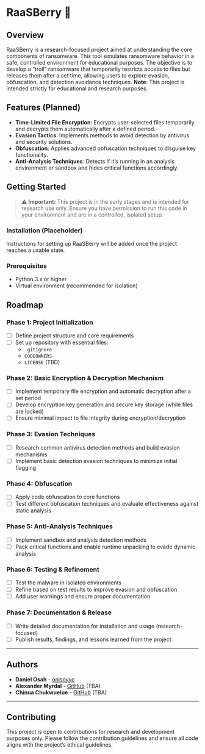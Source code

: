 # RaaSBerry 🍓

## Overview
RaaSBerry is a research-focused project aimed at understanding the core components of ransomware. This tool simulates ransomware behavior in a safe, controlled environment for educational purposes. The objective is to develop a “troll” ransomware that temporarily restricts access to files but releases them after a set time, allowing users to explore evasion, obfuscation, and detection avoidance techniques. **Note**: This project is intended strictly for educational and research purposes.

## Features (Planned)
- **Time-Limited File Encryption**: Encrypts user-selected files temporarily and decrypts them automatically after a defined period.
- **Evasion Tactics**: Implements methods to avoid detection by antivirus and security solutions.
- **Obfuscation**: Applies advanced obfuscation techniques to disguise key functionality.
- **Anti-Analysis Techniques**: Detects if it’s running in an analysis environment or sandbox and hides critical functions accordingly.

## Getting Started

> **⚠ Important:** This project is in the early stages and is intended for research use only. Ensure you have permission to run this code in your environment and are in a controlled, isolated setup.

### Installation (Placeholder)
Instructions for setting up RaaSBerry will be added once the project reaches a usable state.

### Prerequisites
- Python 3.x or higher
- Virtual environment (recommended for isolation)

## Roadmap

### Phase 1: Project Initialization
- [ ] Define project structure and core requirements
- [ ] Set up repository with essential files:
  - `.gitignore`
  - `CODEOWNERS`
  - `LICENSE` (TBD)

### Phase 2: Basic Encryption & Decryption Mechanism
- [ ] Implement temporary file encryption and automatic decryption after a set period
- [ ] Develop encryption key generation and secure key storage (while files are locked)
- [ ] Ensure minimal impact to file integrity during encryption/decryption

### Phase 3: Evasion Techniques
- [ ] Research common antivirus detection methods and build evasion mechanisms
- [ ] Implement basic detection evasion techniques to minimize initial flagging

### Phase 4: Obfuscation
- [ ] Apply code obfuscation to core functions
- [ ] Test different obfuscation techniques and evaluate effectiveness against static analysis

### Phase 5: Anti-Analysis Techniques
- [ ] Implement sandbox and analysis detection methods
- [ ] Pack critical functions and enable runtime unpacking to evade dynamic analysis

### Phase 6: Testing & Refinement
- [ ] Test the malware in isolated environments
- [ ] Refine based on test results to improve evasion and obfuscation
- [ ] Add user warnings and ensure proper documentation

### Phase 7: Documentation & Release
- [ ] Write detailed documentation for installation and usage (research-focused)
- [ ] Publish results, findings, and lessons learned from the project

---

## Authors

- **Daniel Osah** - [onisoyyc](https://github.com/onisoyyc)
- **Alexander Myrdal** - [GitHub](#) (TBA)
- **Chinua Chukwuelue** - [GitHub](#) (TBA)

---
## Contributing
This project is open to contributions for research and development purposes only. Please follow the contribution guidelines and ensure all code aligns with the project’s ethical guidelines.
